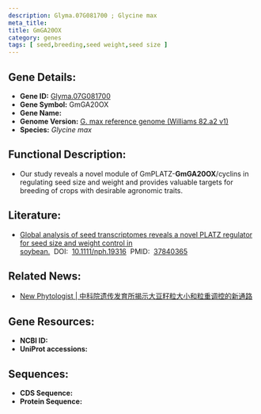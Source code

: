 ```yaml
---
description: Glyma.07G081700 ; Glycine max
meta_title:
title: GmGA20OX
category: genes
tags: [ seed,breeding,seed weight,seed size ]
---
```


## Gene Details:
- **Gene ID:**	[Glyma.07G081700](https://www.maizegdb.org/gene_center/gene/Glyma.07G081700)
- **Gene Symbol:** GmGA20OX
- **Gene Name:** 
- **Genome Version:** [G. max reference genome (Williams 82.a2 v1)]()
- **Species:** *Glycine max*

## Functional Description:
   - Our study reveals a novel module of GmPLATZ-**GmGA20OX**/cyclins in regulating seed size and weight and provides valuable targets for breeding of crops with desirable agronomic traits.

## Literature:
   - [Global analysis of seed transcriptomes reveals a novel PLATZ regulator for seed size and weight control in soybean.]( https://nph.onlinelibrary.wiley.com/doi/10.1111/nph.19316)&nbsp;&nbsp;DOI:&nbsp;&nbsp;[10.1111/nph.19316](https://nph.onlinelibrary.wiley.com/doi/10.1111/nph.19316)&nbsp;&nbsp;PMID:&nbsp;&nbsp;[37840365](https://pubmed.ncbi.nlm.nih.gov/37840365/)

## Related News:
   - [New Phytologist | 中科院遗传发育所揭示大豆籽粒大小和粒重调控的新通路](https://mp.weixin.qq.com/s?__biz=Mzg3MDEwNDEyMg==&mid=2247558159&idx=4&sn=3fc0381b260acab3fbf2dddf27c7cbfd&chksm=ce91495af9e6c04ca2f4f1541fde24035e876edd4e10395904ce166c0a904ea9bc420aa76dd9&scene=27#wechat_redirect)

## Gene Resources:
- **NCBI ID:** [](https://www.ncbi.nlm.nih.gov/gene/?term=)
- **UniProt accessions:** [](https://www.uniprot.org/uniprotkb//entry)

## Sequences:
- **CDS Sequence:**
- **Protein Sequence:**
